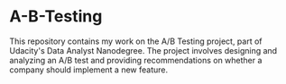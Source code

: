 # A-B-Testing
This repository contains my work on the A/B Testing project, part of Udacity's Data Analyst Nanodegree. The project involves designing and analyzing an A/B test and providing recommendations on whether a company should implement a new feature.
